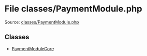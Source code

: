 File classes/PaymentModule.php
=========

Source: [classes/PaymentModule.php](https://github.com/PrestaShop/PrestaShop/blob/1.5.4.1/classes/PaymentModule.php)


Classes
-------

* [PaymentModuleCore](class.PaymentModuleCore.md)

